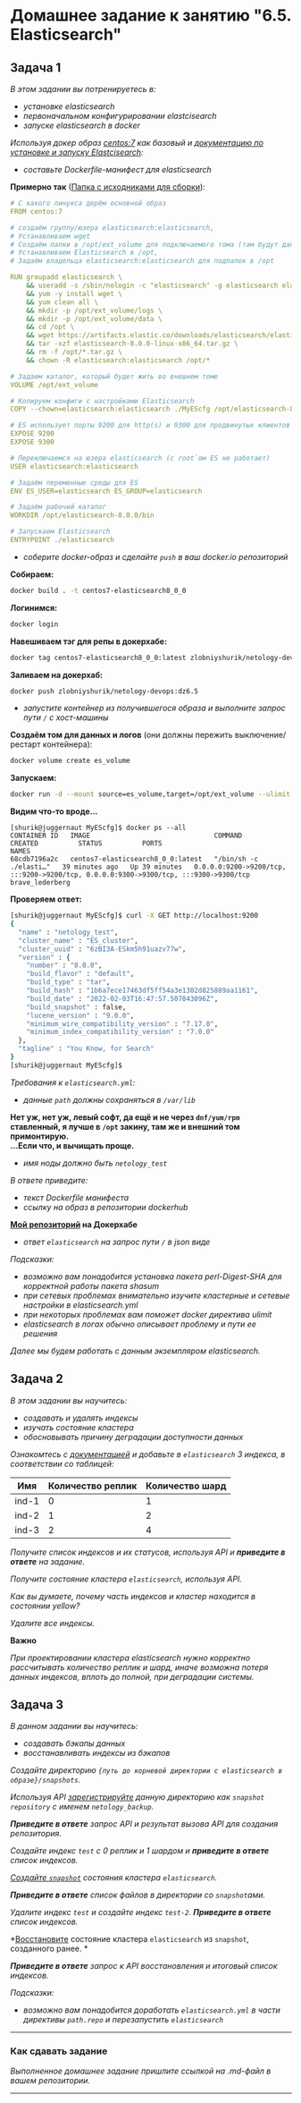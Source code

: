 # Домашнее задание к занятию "6.5. Elasticsearch"

## Задача 1

*В этом задании вы потренируетесь в:*
- *установке elasticsearch*
- *первоначальном конфигурировании elastcisearch*
- *запуске elasticsearch в docker*

*Используя докер образ [centos:7](https://hub.docker.com/_/centos) как базовый и 
[документацию по установке и запуску Elastcisearch](https://www.elastic.co/guide/en/elasticsearch/reference/current/targz.html):*

- *составьте Dockerfile-манифест для elasticsearch*  

**Примерно так** ([Папка с исходниками для сборки](./src)):
```yml
# С какого линукса дерём основной образ
FROM centos:7

# создаём группу/юзера elasticsearch:elasticsearch,
# Устанавливаем wget
# Создаём папки в /opt/ext_volume для подключаемого тома (там будут данные и логи)
# Устанавливаем Elasticsearch в /opt,
# Задаём владельца elasticsearch:elasticsearch для подпапок в /opt

RUN groupadd elasticsearch \
    && useradd -s /sbin/nologin -c "elasticsearch" -g elasticsearch elasticsearch \
    && yum -y install wget \
    && yum clean all \
    && mkdir -p /opt/ext_volume/logs \
    && mkdir -p /opt/ext_volume/data \
    && cd /opt \
    && wget https://artifacts.elastic.co/downloads/elasticsearch/elasticsearch-8.0.0-linux-x86_64.tar.gz \
    && tar -xzf elasticsearch-8.0.0-linux-x86_64.tar.gz \
    && rm -f /opt/*.tar.gz \
    && chown -R elasticsearch:elasticsearch /opt/*

# Задаем каталог, который будет жить во внешнем томе
VOLUME /opt/ext_volume

# Копируем конфиги с настройками Elasticsearch
COPY --chown=elasticsearch:elasticsearch ./MyEScfg /opt/elasticsearch-8.0.0/config

# ES использует порты 9200 для http(s) и 9300 для продвинутых клиентов
EXPOSE 9200
EXPOSE 9300

# Переключаемся на юзера elasticsearch (с root`ом ES не работает)
USER elasticsearch:elasticsearch

# Задаём переменные среды для ES
ENV ES_USER=elasticsearch ES_GROUP=elasticsearch

# Задаём рабочий каталог
WORKDIR /opt/elasticsearch-8.0.0/bin

# Запускаем Elasticsearch
ENTRYPOINT ./elasticsearch
```
- *соберите docker-образ и сделайте `push` в ваш docker.io репозиторий*  

**Собираем:**
```bash
docker build . -t centos7-elasticsearch8_0_0
```
**Логинимся:**
```bash
docker login
```
**Навешиваем тэг для репы в докерхабе:**
```bash
docker tag centos7-elasticsearch8_0_0:latest zlobniyshurik/netology-devops:dz6.5
```
**Заливаем на докерхаб:**
```bash
docker push zlobniyshurik/netology-devops:dz6.5
```
- *запустите контейнер из получившегося образа и выполните запрос пути `/` c хост-машины*  

**Создаём том для данных и логов** (они должны пережить выключение/рестарт контейнера):
```bash
docker volume create es_volume
```
**Запускаем:**
```bash
docker run -d --mount source=es_volume,target=/opt/ext_volume --ulimit nofile=65535 -p=9200:9200 -p=9300:9300 centos7-elasticsearch8_0_0
```
**Видим что-то вроде...**
```
[shurik@juggernaut MyEScfg]$ docker ps --all
CONTAINER ID   IMAGE                               COMMAND                  CREATED          STATUS          PORTS                                                                                  NAMES
68cdb7196a2c   centos7-elasticsearch8_0_0:latest   "/bin/sh -c ./elasti…"   39 minutes ago   Up 39 minutes   0.0.0.0:9200->9200/tcp, :::9200->9200/tcp, 0.0.0.0:9300->9300/tcp, :::9300->9300/tcp   brave_lederberg
```
**Проверяем ответ:**
```bash
[shurik@juggernaut MyEScfg]$ curl -X GET http://localhost:9200
{
  "name" : "netology_test",
  "cluster_name" : "ES_cluster",
  "cluster_uuid" : "6zBI3A-ESkm5h91uazv77w",
  "version" : {
    "number" : "8.0.0",
    "build_flavor" : "default",
    "build_type" : "tar",
    "build_hash" : "1b6a7ece17463df5ff54a3e1302d825889aa1161",
    "build_date" : "2022-02-03T16:47:57.507843096Z",
    "build_snapshot" : false,
    "lucene_version" : "9.0.0",
    "minimum_wire_compatibility_version" : "7.17.0",
    "minimum_index_compatibility_version" : "7.0.0"
  },
  "tagline" : "You Know, for Search"
}
[shurik@juggernaut MyEScfg]$ 
```

*Требования к `elasticsearch.yml`:*
- *данные `path` должны сохраняться в `/var/lib`*  

**Нет уж, нет уж, левый софт, да ещё и не через ```dnf/yum/rpm``` ставленный, я лучше в ```/opt``` закину, там же и внешний том примонтирую.  
...Если что, и вычищать проще.**

- *имя ноды должно быть `netology_test`*

*В ответе приведите:*
- *текст Dockerfile манифеста*
- *ссылку на образ в репозитории dockerhub*

**[Мой репозиторий](https://hub.docker.com/r/zlobniyshurik/netology-devops) на Докерхабе**
- *ответ `elasticsearch` на запрос пути `/` в json виде*


*Подсказки:*
- *возможно вам понадобится установка пакета perl-Digest-SHA для корректной работы пакета shasum*
- *при сетевых проблемах внимательно изучите кластерные и сетевые настройки в elasticsearch.yml*
- *при некоторых проблемах вам поможет docker директива ulimit*
- *elasticsearch в логах обычно описывает проблему и пути ее решения*

*Далее мы будем работать с данным экземпляром elasticsearch.*

## Задача 2

*В этом задании вы научитесь:*
- *создавать и удалять индексы*
- *изучать состояние кластера*
- *обосновывать причину деградации доступности данных*

*Ознакомтесь с [документацией](https://www.elastic.co/guide/en/elasticsearch/reference/current/indices-create-index.html) 
и добавьте в `elasticsearch` 3 индекса, в соответствии со таблицей:*

| Имя | Количество реплик | Количество шард |
|-----|-------------------|-----------------|
| ind-1| 0 | 1 |
| ind-2 | 1 | 2 |
| ind-3 | 2 | 4 |

*Получите список индексов и их статусов, используя API и **приведите в ответе** на задание.*

*Получите состояние кластера `elasticsearch`, используя API.*

*Как вы думаете, почему часть индексов и кластер находится в состоянии yellow?*

*Удалите все индексы.*

**Важно**

*При проектировании кластера elasticsearch нужно корректно рассчитывать количество реплик и шард,
иначе возможна потеря данных индексов, вплоть до полной, при деградации системы.*

## Задача 3

*В данном задании вы научитесь:*
- *создавать бэкапы данных*
- *восстанавливать индексы из бэкапов*

*Создайте директорию `{путь до корневой директории с elasticsearch в образе}/snapshots`.*

*Используя API [зарегистрируйте](https://www.elastic.co/guide/en/elasticsearch/reference/current/snapshots-register-repository.html#snapshots-register-repository) 
данную директорию как `snapshot repository` c именем `netology_backup`.*

***Приведите в ответе** запрос API и результат вызова API для создания репозитория.*

*Создайте индекс `test` с 0 реплик и 1 шардом и **приведите в ответе** список индексов.*

*[Создайте `snapshot`](https://www.elastic.co/guide/en/elasticsearch/reference/current/snapshots-take-snapshot.html) 
состояния кластера `elasticsearch`.*

***Приведите в ответе** список файлов в директории со `snapshot`ами.*

*Удалите индекс `test` и создайте индекс `test-2`. **Приведите в ответе** список индексов.*

*[Восстановите](https://www.elastic.co/guide/en/elasticsearch/reference/current/snapshots-restore-snapshot.html) состояние
кластера `elasticsearch` из `snapshot`, созданного ранее. *

***Приведите в ответе** запрос к API восстановления и итоговый список индексов.*

*Подсказки:*
- *возможно вам понадобится доработать `elasticsearch.yml` в части директивы `path.repo` и перезапустить `elasticsearch`*

---

### Как cдавать задание

*Выполненное домашнее задание пришлите ссылкой на .md-файл в вашем репозитории.*

---
